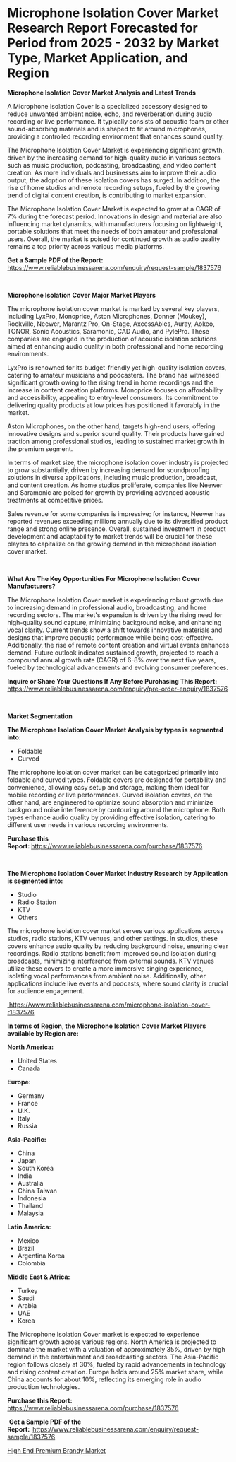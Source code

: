 <p><h1>Microphone Isolation Cover Market Research Report Forecasted for Period from 2025 -  2032 by Market Type, Market Application, and Region</h1></p><p><strong>Microphone Isolation Cover Market Analysis and Latest Trends</strong></p>
<p><p>A Microphone Isolation Cover is a specialized accessory designed to reduce unwanted ambient noise, echo, and reverberation during audio recording or live performance. It typically consists of acoustic foam or other sound-absorbing materials and is shaped to fit around microphones, providing a controlled recording environment that enhances sound quality.</p><p>The Microphone Isolation Cover Market is experiencing significant growth, driven by the increasing demand for high-quality audio in various sectors such as music production, podcasting, broadcasting, and video content creation. As more individuals and businesses aim to improve their audio output, the adoption of these isolation covers has surged. In addition, the rise of home studios and remote recording setups, fueled by the growing trend of digital content creation, is contributing to market expansion.</p><p>The Microphone Isolation Cover Market is expected to grow at a CAGR of 7% during the forecast period. Innovations in design and material are also influencing market dynamics, with manufacturers focusing on lightweight, portable solutions that meet the needs of both amateur and professional users. Overall, the market is poised for continued growth as audio quality remains a top priority across various media platforms.</p></p>
<p><strong>Get a Sample PDF of the Report:&nbsp;</strong> <a href="https://www.reliablebusinessarena.com/enquiry/request-sample/1837576?utm_campaign=1909&utm_medium=2&utm_source=Github&utm_content=ia&utm_term=10022025&utm_id=microphone-isolation-cover">https://www.reliablebusinessarena.com/enquiry/request-sample/1837576</a></p>
<p>&nbsp;</p>
<p><strong>Microphone Isolation Cover Major Market Players</strong></p>
<p><p>The microphone isolation cover market is marked by several key players, including LyxPro, Monoprice, Aston Microphones, Donner (Moukey), Rockville, Neewer, Marantz Pro, On-Stage, AxcessAbles, Auray, Aokeo, TONOR, Sonic Acoustics, Saramonic, CAD Audio, and PylePro. These companies are engaged in the production of acoustic isolation solutions aimed at enhancing audio quality in both professional and home recording environments.</p><p>LyxPro is renowned for its budget-friendly yet high-quality isolation covers, catering to amateur musicians and podcasters. The brand has witnessed significant growth owing to the rising trend in home recordings and the increase in content creation platforms. Monoprice focuses on affordability and accessibility, appealing to entry-level consumers. Its commitment to delivering quality products at low prices has positioned it favorably in the market.</p><p>Aston Microphones, on the other hand, targets high-end users, offering innovative designs and superior sound quality. Their products have gained traction among professional studios, leading to sustained market growth in the premium segment.</p><p>In terms of market size, the microphone isolation cover industry is projected to grow substantially, driven by increasing demand for soundproofing solutions in diverse applications, including music production, broadcast, and content creation. As home studios proliferate, companies like Neewer and Saramonic are poised for growth by providing advanced acoustic treatments at competitive prices.</p><p>Sales revenue for some companies is impressive; for instance, Neewer has reported revenues exceeding millions annually due to its diversified product range and strong online presence. Overall, sustained investment in product development and adaptability to market trends will be crucial for these players to capitalize on the growing demand in the microphone isolation cover market.</p></p>
<p>&nbsp;</p>
<p><strong>What Are The Key Opportunities For Microphone Isolation Cover Manufacturers?</strong></p>
<p><p>The Microphone Isolation Cover market is experiencing robust growth due to increasing demand in professional audio, broadcasting, and home recording sectors. The market's expansion is driven by the rising need for high-quality sound capture, minimizing background noise, and enhancing vocal clarity. Current trends show a shift towards innovative materials and designs that improve acoustic performance while being cost-effective. Additionally, the rise of remote content creation and virtual events enhances demand. Future outlook indicates sustained growth, projected to reach a compound annual growth rate (CAGR) of 6-8% over the next five years, fueled by technological advancements and evolving consumer preferences.</p></p>
<p><strong>Inquire or Share Your Questions If Any Before Purchasing This Report:</strong> <a href="https://www.reliablebusinessarena.com/enquiry/pre-order-enquiry/1837576?utm_campaign=1909&utm_medium=2&utm_source=Github&utm_content=ia&utm_term=10022025&utm_id=microphone-isolation-cover">https://www.reliablebusinessarena.com/enquiry/pre-order-enquiry/1837576</a></p>
<p>&nbsp;</p>
<p><strong>Market Segmentation</strong></p>
<p><strong>The Microphone Isolation Cover Market Analysis by types is segmented into:</strong></p>
<p><ul><li>Foldable</li><li>Curved</li></ul></p>
<p><p>The microphone isolation cover market can be categorized primarily into foldable and curved types. Foldable covers are designed for portability and convenience, allowing easy setup and storage, making them ideal for mobile recording or live performances. Curved isolation covers, on the other hand, are engineered to optimize sound absorption and minimize background noise interference by contouring around the microphone. Both types enhance audio quality by providing effective isolation, catering to different user needs in various recording environments.</p></p>
<p><strong>Purchase this Report:&nbsp;</strong><a href="https://www.reliablebusinessarena.com/purchase/1837576?utm_campaign=1909&utm_medium=2&utm_source=Github&utm_content=ia&utm_term=10022025&utm_id=microphone-isolation-cover">https://www.reliablebusinessarena.com/purchase/1837576</a></p>
<p>&nbsp;</p>
<p><strong>The Microphone Isolation Cover Market Industry Research by Application is segmented into:</strong></p>
<p><ul><li>Studio</li><li>Radio Station</li><li>KTV</li><li>Others</li></ul></p>
<p><p>The microphone isolation cover market serves various applications across studios, radio stations, KTV venues, and other settings. In studios, these covers enhance audio quality by reducing background noise, ensuring clear recordings. Radio stations benefit from improved sound isolation during broadcasts, minimizing interference from external sounds. KTV venues utilize these covers to create a more immersive singing experience, isolating vocal performances from ambient noise. Additionally, other applications include live events and podcasts, where sound clarity is crucial for audience engagement.</p></p>
<p><a href="https://www.reliablebusinessarena.com/microphone-isolation-cover-r1837576?utm_campaign=1909&utm_medium=2&utm_source=Github&utm_content=ia&utm_term=10022025&utm_id=microphone-isolation-cover">&nbsp;https://www.reliablebusinessarena.com/microphone-isolation-cover-r1837576</a></p>
<p><strong>In terms of Region, the Microphone Isolation Cover Market Players available by Region are:</strong></p>
<p>
    <p> <strong> North America: </strong>
        <ul>
            <li>United States</li>
            <li>Canada</li>
        </ul>
        </p> 
    <p> <strong> Europe: </strong>
        <ul>
            <li>Germany</li>
            <li>France</li>
            <li>U.K.</li>
            <li>Italy</li>
            <li>Russia</li>
        </ul>
        </p> 
    <p> <strong> Asia-Pacific: </strong>
        <ul>
            <li>China</li>
            <li>Japan</li>
            <li>South Korea</li>
            <li>India</li>
            <li>Australia</li>
            <li>China Taiwan</li>
            <li>Indonesia</li>
            <li>Thailand</li>
            <li>Malaysia</li>
        </ul>
        </p> 
    <p> <strong> Latin America: </strong>
        <ul>
            <li>Mexico</li>
            <li>Brazil</li>
            <li>Argentina Korea</li>
            <li>Colombia</li>
        </ul>
        </p> 
    <p> <strong> Middle East & Africa: </strong>
        <ul>
            <li>Turkey</li>
            <li>Saudi</li>
            <li>Arabia</li>
            <li>UAE</li>
            <li>Korea</li>
        </ul>
    </p>
    </p>
<p><p>The Microphone Isolation Cover market is expected to experience significant growth across various regions. North America is projected to dominate the market with a valuation of approximately 35%, driven by high demand in the entertainment and broadcasting sectors. The Asia-Pacific region follows closely at 30%, fueled by rapid advancements in technology and rising content creation. Europe holds around 25% market share, while China accounts for about 10%, reflecting its emerging role in audio production technologies.</p></p>
<p><strong>Purchase this Report: </strong><a href="https://www.reliablebusinessarena.com/purchase/1837576?utm_campaign=1909&utm_medium=2&utm_source=Github&utm_content=ia&utm_term=10022025&utm_id=microphone-isolation-cover">https://www.reliablebusinessarena.com/purchase/1837576</a></p>
<p>&nbsp;<strong>Get a Sample PDF of the Report:&nbsp;&nbsp;</strong><a href="https://www.reliablebusinessarena.com/enquiry/request-sample/1837576?utm_campaign=1909&utm_medium=2&utm_source=Github&utm_content=ia&utm_term=10022025&utm_id=microphone-isolation-cover">https://www.reliablebusinessarena.com/enquiry/request-sample/1837576</a></p>
<p><strong></strong></p>
<p><p><a href="https://github.com/luckyshygirl/Market-Research-Report-List-7/blob/main/high-end-premium-brandy-market.md?utm_campaign=1909&utm_medium=2&utm_source=Github&utm_content=ia&utm_term=10022025&utm_id=microphone-isolation-cover">High End Premium Brandy Market</a></p></p>